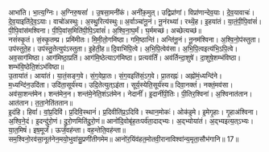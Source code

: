 

  
आभा॑ति। भा॒त्य॒ग्निः। अ॒ग्निरु॒षसां॑ । उ॒षसा॒मनी॑कं। अनी॑क॒मुत्। उद्विप्रा॑णां। विप्रा॑णान्देव॒याः। दे॒व॒यावाचः॑। दे॒व॒याइति॑दे॒व॒ऽयाः। वाचो॑अस्थुः। अ॒स्थु॒रित्य॑स्थुः॥ अ॒र्वाञ्चा॑नू॒नं। नू॒नंरथ्या॑। रथ्यॆ॒ह। इ॒हया॑तं। या॒तं॒पी॒पि॒वांसं॑। पी॒पि॒वांस॑मश्विना। पी॒पि॒वांस॒मिति॑पी॒पि॒ऽवांसं॑। अ॒श्वि॒ना॒घ॒र्मं। घ॒र्ममच्छ॑। अच्छेत्यच्छ॑॥  
नसं॑स्कृ॒तं। सं॒स्कृ॒तम्प्र। प्रमि॑मीतः। मि॒मी॒तो॒गमि॑ष्ठा। गमि॒ष्ठान्ति॑। अन्ति॑नू॒नं। नू॒नम॑श्विना। अ॒श्वि॒नो॒प॑स्तुता। उप॑स्तुते॒ह। उप॑स्तु॒तेत्युप॑ऽस्तुता। इ॒हेती॒ह॥ दि॒वाभि॑पि॒त्वे। अ॒भि॒पि॒त्वेव॑सा। अ॒भि॒पि॒त्वइत्य॑भि॒ऽपि॒त्वे। अव॒साग॑मिष्ठा। आग॑मिष्ठा॒प्रति॑। आग॑मि॒ष्ठेत्याऽग॑मिष्ठा। प्रत्यव॑र्तिं। अव॑र्तिन्दा॒शुषे॑। दा॒शुषे॒शम्भ॑विष्ठा। शम्भ॑वि॒ष्ठेति॒शंऽभ॑विष्ठा॥  
उ॒ताया॑तं। आया॑तं। या॒तं॒सङ्ग॒वे। सं॒ग॒वेप्रा॒तः। सं॒ग॒वइति॑सं॒ऽग॒वे। प्रा॒तरह्नः॑। अह्नो॑मं॒ध्यन्दि॑ने। म॒ध्यन्दि॑न॒उदि॑ता। उदि॑ता॒सूर्य॑स्य। उदि॒तेत्युत्ऽइ॑ता। सूर्य॒स्येति॒सूर्य॑स्य॥ दिवा॒नक्तं॑। नक्तं॒मव॑सा। अव॑सा॒शन्त॑मेन। शन्त॑मेन॒न। शन्त॑मे॒नेति॒शंऽत॑मेन। नेदानीं॑। इ॒दानीं॑पी॒तिः। पी॒तिर॒श्विना॑। अ॒श्विनात॑तान। आत॑तान। त॒ता॒नेति॑ततान॥  
इ॒दंहि। हिवां॑। वां॒प्र॒दिवि॑। प्र॒दिवि॒स्थानं॑। प्र॒दिवीति॑प्र॒ऽदिवि॑। स्थान॒मोकः॑। ओक॑इ॒मे। इ॒मेगृ॒हाः। गृ॒हाअ॑श्विना। अ॒श्वि॒ने॒दं। इ॒दन्दु॑रो॒णं। दु॒रो॒णमिति॑दु॒रो॒णं॥ आनो॑दि॒वोबृ॑ह॒तःपर्व॑ता॒दाद्भ्यः। अ॒द्भ्योया॑तं। अ॒द्भ्यइत्य॒त्ऽभ्यः। या॒त॒मिषं॑। इष॒मूर्जं॑। ऊर्जं॒वह॑न्ता। वह॒न्तेति॒वह॑न्ता॥  
सम॒श्विनो॒रव॑सा॒नूत॑नेन॒मयो॒भुवा॑सु॒प्रणी॑तीगमेम॥ आनो॑र॒यिंव॑हत॒मोतवी॒रानाविश्वा॑न्य॒मृता॒सौभ॑गानि॥ 17॥  
